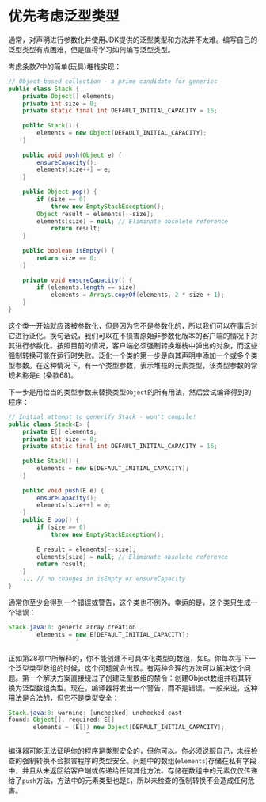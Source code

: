 # 优先考虑泛型类型

通常，对声明进行参数化并使用JDK提供的泛型类型和方法并不太难。编写自己的泛型类型有点困难，但是值得学习如何编写泛型类型。

考虑条款7中的简单(玩具)堆栈实现：

```java
// Object-based collection - a prime candidate for generics
public class Stack {
    private Object[] elements;
    private int size = 0;
    private static final int DEFAULT_INITIAL_CAPACITY = 16;
    
    public Stack() {
    	elements = new Object[DEFAULT_INITIAL_CAPACITY];
    }
    
    public void push(Object e) {
    	ensureCapacity();
    	elements[size++] = e;
    }
    
    public Object pop() {
        if (size == 0)
        	throw new EmptyStackException();
        Object result = elements[--size];
        elements[size] = null; // Eliminate obsolete reference
        	return result;
    }
    
    public boolean isEmpty() {
        return size == 0;
    }
    
    private void ensureCapacity() {
        if (elements.length == size)
        	elements = Arrays.copyOf(elements, 2 * size + 1);
    }
}
```

这个类一开始就应该被参数化，但是因为它不是参数化的，所以我们可以在事后对它进行泛化。换句话说，我们可以在不损害原始非参数化版本的客户端的情况下对其进行参数化。按照目前的情况，客户端必须强制转换堆栈中弹出的对象，而这些强制转换可能在运行时失败。泛化一个类的第一步是向其声明中添加一个或多个类型参数。在这种情况下，有一个类型参数，表示堆栈的元素类型，该类型参数的常规名称是`E `(条款68)。

下一步是用恰当的类型参数来替换类型`Object`的所有用法，然后尝试编译得到的程序：

```java
// Initial attempt to generify Stack - won't compile!
public class Stack<E> {
    private E[] elements;
    private int size = 0;
    private static final int DEFAULT_INITIAL_CAPACITY = 16;
    
    public Stack() {
    	elements = new E[DEFAULT_INITIAL_CAPACITY];
    }
    
    public void push(E e) {
        ensureCapacity();
        elements[size++] = e;
    }
    public E pop() {
        if (size == 0)
        	throw new EmptyStackException();
        
        E result = elements[--size];
        elements[size] = null; // Eliminate obsolete reference
        return result;
    }
    ... // no changes in isEmpty or ensureCapacity
}
```

通常你至少会得到一个错误或警告，这个类也不例外。幸运的是，这个类只生成一个错误：

```java
Stack.java:8: generic array creation
        elements = new E[DEFAULT_INITIAL_CAPACITY];
                   ^
```

正如第28项中所解释的，你不能创建不可具体化类型的数组，如`E`。你每次写下一个泛型类型数组的时候，这个问题就会出现。有两种合理的方法可以解决这个问题。第一个解决方案直接绕过了创建泛型数组的禁令：创建Object数组并将其转换为泛型数组类型。现在，编译器将发出一个警告，而不是错误。一般来说，这种用法是合法的，但它不是类型安全：

```java
Stack.java:8: warning: [unchecked] unchecked cast
found: Object[], required: E[]
       elements = (E[]) new Object[DEFAULT_INITIAL_CAPACITY];
             	      ^
```

编译器可能无法证明你的程序是类型安全的，但你可以。你必须说服自己，未经检查的强制转换不会损害程序的类型安全。问题中的数组(`elements`)存储在私有字段中，并且从未返回给客户端或传递给任何其他方法。存储在数组中的元素仅仅传递给了`push`方法，方法中的元素类型也是`E`，所以未检查的强制转换不会造成任何危害。